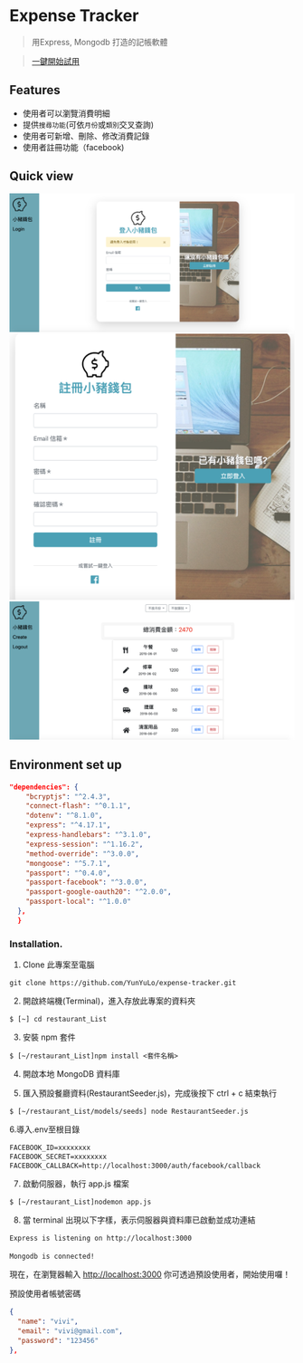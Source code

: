 # Expense Tracker
 > 用Express, Mongodb 打造的記帳軟體

 >[一鍵開始試用](https://vivi-expense-tracker.herokuapp.com)

## Features
- 使用者可以瀏覽消費明細
- 提供`搜尋功能`(可依`月份`或`類別`交叉查詢)
- 使用者可新增、刪除、修改消費記錄
- 使用者註冊功能（facebook)

## Quick view

![login page](https://raw.githubusercontent.com/YunYuLo/expense-tracker/master/public/img/login.png)
![register page](https://raw.githubusercontent.com/YunYuLo/expense-tracker/master/public/img/register.png)
![main page](https://raw.githubusercontent.com/YunYuLo/expense-tracker/master/public/img/main.png)



## Environment set up
```json
"dependencies": {
    "bcryptjs": "^2.4.3",
    "connect-flash": "^0.1.1",
    "dotenv": "^8.1.0",
    "express": "^4.17.1",
    "express-handlebars": "^3.1.0",
    "express-session": "^1.16.2",
    "method-override": "^3.0.0",
    "mongoose": "^5.7.1",
    "passport": "^0.4.0",
    "passport-facebook": "^3.0.0",
    "passport-google-oauth20": "^2.0.0",
    "passport-local": "^1.0.0"
  },
  }
```
### Installation.
1. Clone 此專案至電腦

```
git clone https://github.com/YunYuLo/expense-tracker.git
```

2. 開啟終端機(Terminal)，進入存放此專案的資料夾

```
$ [~] cd restaurant_List
```

3. 安裝 npm 套件

```
$ [~/restaurant_List]npm install <套件名稱>
```

4. 開啟本地 MongoDB 資料庫

5. 匯入預設餐廳資料(RestaurantSeeder.js)，完成後按下 ctrl + c 結束執行

```
$ [~/restaurant_List/models/seeds] node RestaurantSeeder.js 
```

6.導入.env至根目錄
```
FACEBOOK_ID=xxxxxxxx
FACEBOOK_SECRET=xxxxxxxx
FACEBOOK_CALLBACK=http://localhost:3000/auth/facebook/callback
```

7. 啟動伺服器，執行 app.js 檔案

```
$ [~/restaurant_List]nodemon app.js
```

8. 當 terminal 出現以下字樣，表示伺服器與資料庫已啟動並成功連結

```
Express is listening on http://localhost:3000

Mongodb is connected!
```

現在，在瀏覽器輸入 [http://localhost:3000](http://localhost:3000) 你可透過預設使用者，開始使用囉！

預設使用者帳號密碼
```json
{
  "name": "vivi",
  "email": "vivi@gmail.com",
  "password": "123456"
},

```

